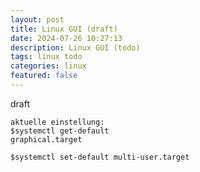 ```yaml
---
layout: post
title: Linux GUI (draft)
date: 2024-07-26 10:27:13
description: Linux GUI (todo)
tags: linux todo
categories: linux
featured: false
---
```


draft


````markup
aktuelle einstellung:
$systemctl get-default
graphical.target

$systemctl set-default multi-user.target
````
